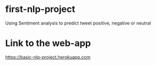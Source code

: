 # first-nlp-project
Using Sentiment analysis to predict tweet positive, negative or neutral 

# Link to the web-app
https://basic-nlp-project.herokuapp.com
